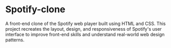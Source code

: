 # Spotify-clone
A front-end clone of the Spotify web player built using HTML and CSS. This project recreates the layout, design, and responsiveness of Spotify's user interface to improve front-end skills and understand real-world web design patterns.
